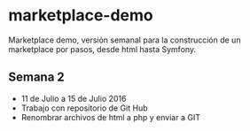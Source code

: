 # marketplace-demo
Marketplace demo, versión semanal para la construcción de un marketplace por pasos, desde html hasta Symfony.
## Semana 2
* 11 de Julio a 15 de Julio 2016
* Trabajo con repositorio de Git Hub
* Renombrar archivos de html a php y enviar a GIT
